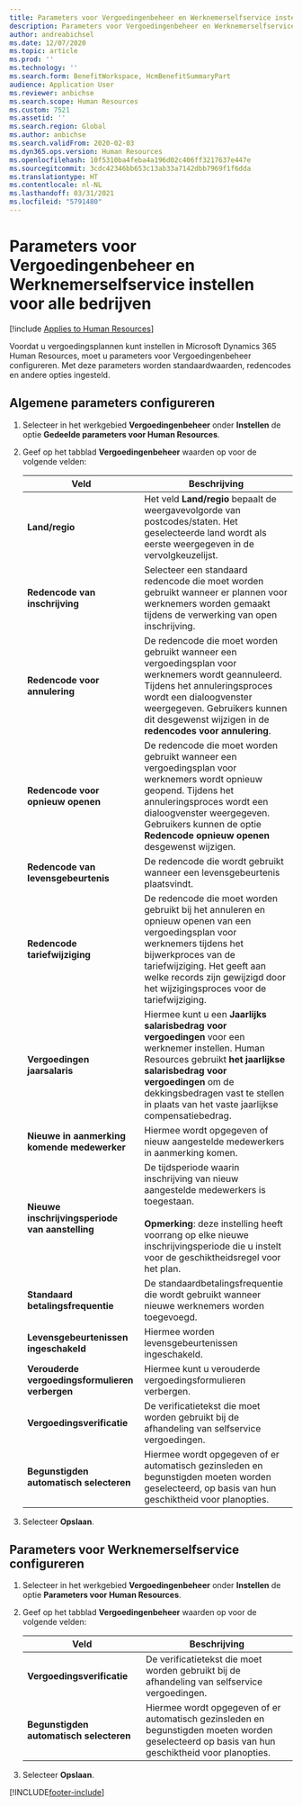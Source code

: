 ```yaml
---
title: Parameters voor Vergoedingenbeheer en Werknemerselfservice instellen voor alle bedrijven
description: Parameters voor Vergoedingenbeheer en Werknemerselfservice configureren in Microsoft Dynamics 365 Human Resources.
author: andreabichsel
ms.date: 12/07/2020
ms.topic: article
ms.prod: ''
ms.technology: ''
ms.search.form: BenefitWorkspace, HcmBenefitSummaryPart
audience: Application User
ms.reviewer: anbichse
ms.search.scope: Human Resources
ms.custom: 7521
ms.assetid: ''
ms.search.region: Global
ms.author: anbichse
ms.search.validFrom: 2020-02-03
ms.dyn365.ops.version: Human Resources
ms.openlocfilehash: 10f5310ba4feba4a196d02c406ff3217637e447e
ms.sourcegitcommit: 3cdc42346bb653c13ab33a7142dbb7969f1f6dda
ms.translationtype: HT
ms.contentlocale: nl-NL
ms.lasthandoff: 03/31/2021
ms.locfileid: "5791480"
---
```

# <a name="set-benefits-management-and-employee-self-service-parameters-for-all-companies"></a>Parameters voor Vergoedingenbeheer en Werknemerselfservice instellen voor alle bedrijven

[!include [Applies to Human Resources](../includes/applies-to-hr.md)]

Voordat u vergoedingsplannen kunt instellen in Microsoft Dynamics 365 Human Resources, moet u parameters voor Vergoedingenbeheer configureren. Met deze parameters worden standaardwaarden, redencodes en andere opties ingesteld. 

## <a name="configure-general-parameters"></a>Algemene parameters configureren

1. Selecteer in het werkgebied **Vergoedingenbeheer** onder **Instellen** de optie **Gedeelde parameters voor Human Resources**.

2. Geef op het tabblad **Vergoedingenbeheer** waarden op voor de volgende velden:

   | Veld | Beschrijving |
   | --- | --- |
   | **Land/regio** | Het veld **Land/regio** bepaalt de weergavevolgorde van postcodes/staten. Het geselecteerde land wordt als eerste weergegeven in de vervolgkeuzelijst. |
   | **Redencode van inschrijving** | Selecteer een standaard redencode die moet worden gebruikt wanneer er plannen voor werknemers worden gemaakt tijdens de verwerking van open inschrijving. |
   | **Redencode voor annulering** | De redencode die moet worden gebruikt wanneer een vergoedingsplan voor werknemers wordt geannuleerd. Tijdens het annuleringsproces wordt een dialoogvenster weergegeven. Gebruikers kunnen dit desgewenst wijzigen in de **redencodes voor annulering**. |
   | **Redencode voor opnieuw openen** | De redencode die moet worden gebruikt wanneer een vergoedingsplan voor werknemers wordt opnieuw geopend. Tijdens het annuleringsproces wordt een dialoogvenster weergegeven. Gebruikers kunnen de optie **Redencode opnieuw openen** desgewenst wijzigen. | 
   | **Redencode van levensgebeurtenis** | De redencode die wordt gebruikt wanneer een levensgebeurtenis plaatsvindt. |
   | **Redencode tariefwijziging** | De redencode die moet worden gebruikt bij het annuleren en opnieuw openen van een vergoedingsplan voor werknemers tijdens het bijwerkproces van de tariefwijziging. Het geeft aan welke records zijn gewijzigd door het wijzigingsproces voor de tariefwijziging. |
   | **Vergoedingen jaarsalaris** | Hiermee kunt u een **Jaarlijks salarisbedrag voor vergoedingen** voor een werknemer instellen. Human Resources gebruikt **het jaarlijkse salarisbedrag voor vergoedingen** om de dekkingsbedragen vast te stellen in plaats van het vaste jaarlijkse compensatiebedrag. |
   | **Nieuwe in aanmerking komende medewerker** | Hiermee wordt opgegeven of nieuw aangestelde medewerkers in aanmerking komen. |
   | **Nieuwe inschrijvingsperiode van aanstelling** | De tijdsperiode waarin inschrijving van nieuw aangestelde medewerkers is toegestaan.</br></br>**Opmerking**: deze instelling heeft voorrang op elke nieuwe inschrijvingsperiode die u instelt voor de geschiktheidsregel voor het plan. |
   | **Standaard betalingsfrequentie** | De standaardbetalingsfrequentie die wordt gebruikt wanneer nieuwe werknemers worden toegevoegd. |
   | **Levensgebeurtenissen ingeschakeld** | Hiermee worden levensgebeurtenissen ingeschakeld. |
   | **Verouderde vergoedingsformulieren verbergen** | Hiermee kunt u verouderde vergoedingsformulieren verbergen. |
   | **Vergoedingsverificatie** | De verificatietekst die moet worden gebruikt bij de afhandeling van selfservice vergoedingen. |
   | **Begunstigden automatisch selecteren** | Hiermee wordt opgegeven of er automatisch gezinsleden en begunstigden moeten worden geselecteerd, op basis van hun geschiktheid voor planopties. |

3. Selecteer **Opslaan**.

## <a name="configure-employee-self-service-parameters"></a>Parameters voor Werknemerselfservice configureren

1. Selecteer in het werkgebied **Vergoedingenbeheer** onder **Instellen** de optie **Parameters voor Human Resources**.

2. Geef op het tabblad **Vergoedingenbeheer** waarden op voor de volgende velden:

   | Veld | Beschrijving |
   | --- | --- |
   | **Vergoedingsverificatie** | De verificatietekst die moet worden gebruikt bij de afhandeling van selfservice vergoedingen. |
   | **Begunstigden automatisch selecteren** | Hiermee wordt opgegeven of er automatisch gezinsleden en begunstigden moeten worden geselecteerd op basis van hun geschiktheid voor planopties. |

3. Selecteer **Opslaan**.




[!INCLUDE[footer-include](../includes/footer-banner.md)]